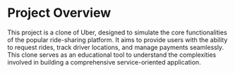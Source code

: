 # Project Overview

This project is a clone of Uber, designed to simulate the core functionalities of the popular ride-sharing platform. It aims to provide users with the ability to request rides, track driver locations, and manage payments seamlessly. This clone serves as an educational tool to understand the complexities involved in building a comprehensive service-oriented application.
